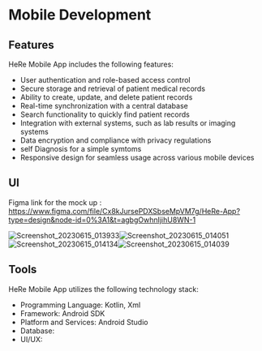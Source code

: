 # Mobile Development

## Features
HeRe Mobile App includes the following features:

- User authentication and role-based access control
- Secure storage and retrieval of patient medical records
- Ability to create, update, and delete patient records
- Real-time synchronization with a central database
- Search functionality to quickly find patient records
- Integration with external systems, such as lab results or imaging systems
- Data encryption and compliance with privacy regulations
- self Diagnosis for a simple symtoms
- Responsive design for seamless usage across various mobile devices

## UI
Figma link for the mock up :
	https://www.figma.com/file/Cx8kJursePDXSbseMpVM7g/HeRe-App?type=design&node-id=0%3A1&t=agbgOwhnIjihU8WN-1

![Screenshot_20230615_013933](https://github.com/Rozanmln/capstone-bangkit/assets/72233920/b4a2b47f-c747-4b20-ac6f-bad32a47e5c9)![Screenshot_20230615_014051](https://github.com/Rozanmln/capstone-bangkit/assets/72233920/780b8eb2-ff80-4190-8b09-d05d1f45adf9)![Screenshot_20230615_014134](https://github.com/Rozanmln/capstone-bangkit/assets/72233920/b2ba33ee-e149-447b-a026-c43824577acc)![Screenshot_20230615_014039](https://github.com/Rozanmln/capstone-bangkit/assets/72233920/17078e85-2e92-43e1-b075-69f8bd53e102)


## Tools
HeRe Mobile App utilizes the following technology stack:

- Programming Language: Kotlin, Xml
- Framework: Android SDK
- Platform and Services: Android Studio
- Database:
- UI/UX:
